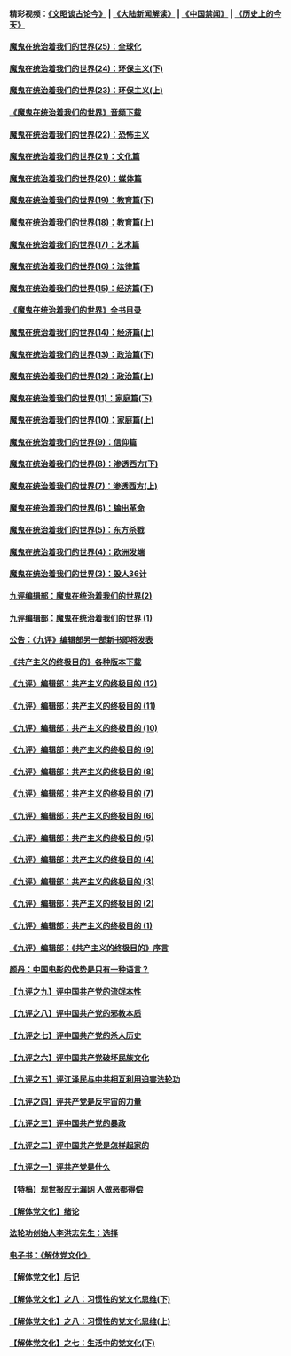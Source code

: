 #### 精彩视频：[《文昭谈古论今》](https://github.com/gfw-breaker/wenzhao/blob/master/README.md?t=12052131) | [《大陆新闻解读》](https://github.com/gfw-breaker/ntdtv-comedy/blob/master/README.md?t=12052131) | [《中国禁闻》](https://github.com/gfw-breaker/ntdtv-news/blob/master/README.md?t=12052131) | [《历史上的今天》](https://github.com/gfw-breaker/today-in-history/blob/master/README.md?t=12052131) 

#### [魔鬼在统治着我们的世界(25)：全球化](../pages/nsc422/n10788205.md?t=12052131) 

#### [魔鬼在统治着我们的世界(24)：环保主义(下)](../pages/nsc422/n10695307.md?t=12052131) 

#### [魔鬼在统治着我们的世界(23)：环保主义(上)](../pages/nsc422/n10688613.md?t=12052131) 

#### [《魔鬼在统治着我们的世界》音频下载](../pages/nsc422/n10635553.md?t=12052131) 

#### [魔鬼在统治着我们的世界(22)：恐怖主义](../pages/nsc422/n10614727.md?t=12052131) 

#### [魔鬼在统治着我们的世界(21)：文化篇](../pages/nsc422/n10597706.md?t=12052131) 

#### [魔鬼在统治着我们的世界(20)：媒体篇](../pages/nsc422/n10586579.md?t=12052131) 

#### [魔鬼在统治着我们的世界(19)：教育篇(下)](../pages/nsc422/n10564808.md?t=12052131) 

#### [魔鬼在统治着我们的世界(18)：教育篇(上)](../pages/nsc422/n10526970.md?t=12052131) 

#### [魔鬼在统治着我们的世界(17)：艺术篇](../pages/nsc422/n10499093.md?t=12052131) 

#### [魔鬼在统治着我们的世界(16)：法律篇](../pages/nsc422/n10485969.md?t=12052131) 

#### [魔鬼在统治着我们的世界(15)：经济篇(下)](../pages/nsc422/n10469975.md?t=12052131) 

#### [《魔鬼在统治着我们的世界》全书目录](../pages/nsc422/n10464261.md?t=12052131) 

#### [魔鬼在统治着我们的世界(14)：经济篇(上)](../pages/nsc422/n10457370.md?t=12052131) 

#### [魔鬼在统治着我们的世界(13)：政治篇(下)](../pages/nsc422/n10448270.md?t=12052131) 

#### [魔鬼在统治着我们的世界(12)：政治篇(上)](../pages/nsc422/n10444576.md?t=12052131) 

#### [魔鬼在统治着我们的世界(11)：家庭篇(下)](../pages/nsc422/n10440961.md?t=12052131) 

#### [魔鬼在统治着我们的世界(10)：家庭篇(上)](../pages/nsc422/n10435448.md?t=12052131) 

#### [魔鬼在统治着我们的世界(9)：信仰篇](../pages/nsc422/n10432159.md?t=12052131) 

#### [魔鬼在统治着我们的世界(8)：渗透西方(下)](../pages/nsc422/n10429603.md?t=12052131) 

#### [魔鬼在统治着我们的世界(7)：渗透西方(上)](../pages/nsc422/n10426013.md?t=12052131) 

#### [魔鬼在统治着我们的世界(6)：输出革命](../pages/nsc422/n10421536.md?t=12052131) 

#### [魔鬼在统治着我们的世界(5)：东方杀戮](../pages/nsc422/n10417707.md?t=12052131) 

#### [魔鬼在统治着我们的世界(4)：欧洲发端](../pages/nsc422/n10414890.md?t=12052131) 

#### [魔鬼在统治着我们的世界(3)：毁人36计](../pages/nsc422/n10411583.md?t=12052131) 

#### [九评编辑部：魔鬼在统治着我们的世界(2)](../pages/nsc422/n10410036.md?t=12052131) 

#### [九评编辑部：魔鬼在统治着我们的世界 (1)](../pages/nsc422/n10406825.md?t=12052131) 

#### [公告：《九评》编辑部另一部新书即将发表](../pages/nsc422/n10405104.md?t=12052131) 

#### [《共产主义的终极目的》各种版本下载](../pages/nsc422/n10022138.md?t=12052131) 

#### [《九评》编辑部：共产主义的终极目的 (12)](../pages/nsc422/n9933272.md?t=12052131) 

#### [《九评》编辑部：共产主义的终极目的 (11)](../pages/nsc422/n9924973.md?t=12052131) 

#### [《九评》编辑部：共产主义的终极目的 (10)](../pages/nsc422/n9920883.md?t=12052131) 

#### [《九评》编辑部：共产主义的终极目的 (9)](../pages/nsc422/n9916363.md?t=12052131) 

#### [《九评》编辑部：共产主义的终极目的 (8)](../pages/nsc422/n9912488.md?t=12052131) 

#### [《九评》编辑部：共产主义的终极目的 (7)](../pages/nsc422/n9901176.md?t=12052131) 

#### [《九评》编辑部：共产主义的终极目的 (6)](../pages/nsc422/n9899359.md?t=12052131) 

#### [《九评》编辑部：共产主义的终极目的 (5)](../pages/nsc422/n9893174.md?t=12052131) 

#### [《九评》编辑部：共产主义的终极目的 (4)](../pages/nsc422/n9891246.md?t=12052131) 

#### [《九评》编辑部：共产主义的终极目的 (3)](../pages/nsc422/n9879879.md?t=12052131) 

#### [《九评》编辑部：共产主义的终极目的 (2)](../pages/nsc422/n9876205.md?t=12052131) 

#### [《九评》编辑部：共产主义的终极目的 (1)](../pages/nsc422/n9865857.md?t=12052131) 

#### [《九评》编辑部：《共产主义的终极目的》序言](../pages/nsc422/n9862666.md?t=12052131) 

#### [颜丹：中国电影的优势是只有一种语言？](../pages/nsc422/n9583062.md?t=12052131) 

#### [【九评之九】评中国共产党的流氓本性](../pages/nsc422/n737542.md?t=12052131) 

#### [【九评之八】评中国共产党的邪教本质](../pages/nsc422/n735942.md?t=12052131) 

#### [【九评之七】评中国共产党的杀人历史](../pages/nsc422/n733806.md?t=12052131) 

#### [【九评之六】评中国共产党破坏民族文化](../pages/nsc422/n731667.md?t=12052131) 

#### [【九评之五】评江泽民与中共相互利用迫害法轮功](../pages/nsc422/n730058.md?t=12052131) 

#### [【九评之四】评共产党是反宇宙的力量](../pages/nsc422/n727814.md?t=12052131) 

#### [【九评之三】评中国共产党的暴政](../pages/nsc422/n725597.md?t=12052131) 

#### [【九评之二】评中国共产党是怎样起家的](../pages/nsc422/n723946.md?t=12052131) 

#### [【九评之一】评共产党是什么](../pages/nsc422/n722529.md?t=12052131) 

#### [【特稿】现世报应无漏网 人做恶都得偿](../pages/nsc422/n4215167.md?t=12052131) 

#### [【解体党文化】绪论](../pages/nsc422/n1449356.md?t=12052131) 

#### [法轮功创始人李洪志先生：选择](../pages/nsc422/n3580738.md?t=12052131) 

#### [电子书：《解体党文化》](../pages/nsc422/n1573484.md?t=12052131) 

#### [【解体党文化】后记](../pages/nsc422/n1531999.md?t=12052131) 

#### [【解体党文化】之八：习惯性的党文化思维(下)](../pages/nsc422/n1526477.md?t=12052131) 

#### [【解体党文化】之八：习惯性的党文化思维(上)](../pages/nsc422/n1520631.md?t=12052131) 

#### [【解体党文化】之七：生活中的党文化(下)](../pages/nsc422/n1513446.md?t=12052131) 

